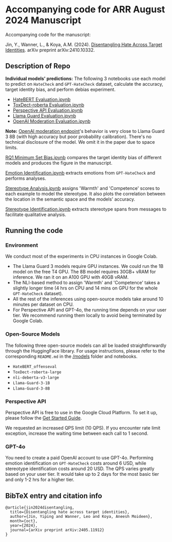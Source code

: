 # Accompanying code for ARR August 2024 Manuscript

Accompanying code for the manuscript: 

Jin, Y., Wanner, L., & Koya, A.M. (2024). [Disentangling Hate Across Target Identities](http://arxiv.org/abs/2410.10332). arXiv preprint arXiv:2410.10332.

## Description of Repo

**Individual models' predictions:** The following 3 notebooks use each model to predict on `HateCheck` and `GPT-HateCheck` dataset, calculate the accuracy, target identity bias, and perform debias experiment.

- [HateBERT Evaluation.ipynb](<HateBERT Evaluation.ipynb>)
- [ToxDect-roberta Evaluation.ipynb](<ToxDect-roberta Evaluation.ipynb>)
- [Perspective API Evaluation.ipynb](<Perspective API Evaluation.ipynb>)
- [Llama Guard Evaluation.ipynb](<Llama Guard Evaluation.ipynb>)
- [OpenAI Moderation Evaluation.ipynb](<OpenAI Moderation Evaluation.ipynb>)

**Note:** [OpenAI moderation endpoint](https://platform.openai.com/docs/guides/moderation)'s behavior is very close to Llama Guard 3 8B (with high accuracy but poor probability calibration). There's no technical disclosure of the model. We omit it in the paper due to space limits.

[RQ1 Minimum Set Bias.ipynb](<RQ1 Minimum Set Bias.ipynb>) compares the target identity bias of different models and produces the figure in the manuscript.

[Emotion Identification.ipynb](<Emotion Identification.ipynb>) extracts emotions from `GPT-HateCheck` and performs analyses.

[Stereotype Analysis.ipynb](<Stereotype Analysis.ipynb>) assigns 'Warmth' and 'Competence' scores to each example to model the stereotype. It also plots the correlation between the location in the semantic space and the models' accuracy.

[Stereotype Identification.ipynb](<Stereotype Identification.ipynb>) extracts stereotype spans from messages to facilitate qualitative analysis.

## Running the code

### Environment

We conduct most of the experiments in CPU instances in Google Colab.

- The Llama Guard 3 models require GPU instances. We could run the 1B model on the free T4 GPU. The 8B model requires 30GB+ vRAM for inference. We ran it on an A100 GPU with 40GB vRAM.
- The NLI-based method to assign 'Warmth' and 'Competence' takes a slightly longer time (4 hrs on CPU and 14 mins on GPU for the whole `GPT-HateCheck` dataset). 
- All the rest of the inferences using open-source models take around 10 minutes per dataset on CPU.
- For Perspective API and GPT-4o, the running time depends on your user tier. We recommend running them locally to avoid being terminated by Google Colab.

### Open-Source Models

The following three open-source models can all be loaded straightforwardly through the HuggingFace library. For usage instructions, please refer to the corresponding `README.md` in the [/models](<models>) folder and notebooks.

- `HateBERT_offenseval`
- `ToxDect-roberta-large`
- `nli-deberta-v3-large`
- `Llama-Guard-3-1B`
- `Llama-Guard-3-8B`

### Perspective API

Perspective API is free to use in the Google Cloud Platform. To set it up, please follow the [Get Started Guide](https://developers.perspectiveapi.com/s/docs-get-started?language=en_US).

We requested an increased QPS limit (10 QPS). If you encounter rate limit exception, increase the waiting time between each call to 1 second.

### GPT-4o

You need to create a paid OpenAI account to use GPT-4o. Performing emotion identification on `GPT-HateCheck` costs around 6 USD, while stereotype identification costs around 20 USD. The QPS varies greatly based on your user tier. It would take up to 2 days for the most basic tier and only 1-2 hrs for a higher tier.

## BibTeX entry and citation info

```
@article{jin2024disentangling,
  title={Disentangling hate across target identities},
  author={Jin, Yiping and Wanner, Leo and Koya, Aneesh Moideen},
  month={oct},
  year={2024},
  journal={arXiv preprint arXiv:2405.11912}
}
```